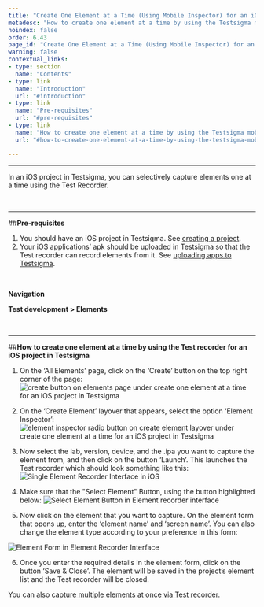 ```yaml
---
title: "Create One Element at a Time (Using Mobile Inspector) for an iOS Project"
metadesc: "How to create one element at a time by using the Testsigma mobile inspector for an iOS project in Testsigma."
noindex: false
order: 6.43
page_id: "Create One Element at a Time (Using Mobile Inspector) for an iOS Project"
warning: false
contextual_links:
- type: section
  name: "Contents"
- type: link
  name: "Introduction"
  url: "#introduction"
- type: link
  name: "Pre-requisites"
  url: "#pre-requisites"
- type: link
  name: "How to create one element at a time by using the Testsigma mobile inspector for an iOS project in Testsigma"
  url: "#how-to-create-one-element-at-a-time-by-using-the-testsigma-mobile-inspector-for-an-ios-project-in-testsigma"

---
```



---
In an iOS project in Testsigma, you can selectively capture elements one at a time using the Test Recorder.

<br>

---
##**Pre-requisites**
1. You should have an iOS project in Testsigma. See [creating a project](https://testsigma.com/docs/projects/overview/).
2. Your iOS applications’ apk should be uploaded in Testsigma so that the Test recorder can record elements from it. See [uploading apps to Testsigma](https://testsigma.com/docs/uploads/upload-apps/).

<br>

**Navigation**

**Test development > Elements**

<br>

---
##**How to create one element at a time by using the Test recorder for an iOS project in Testsigma**
1. On the ‘All Elements’ page, click on the ‘Create’ button on the top right corner of the page:
![create button on elements page under create one element at a time for an iOS project in Testsigma](https://s3.amazonaws.com/static-docs.testsigma.com/new_images/elements/ios-apps/capture-single-element/create-button-create-one-element-ios-testsigma.png)

2. On the ‘Create Element’ layover that appears, select the option ‘Element Inspector’:
![element inspector radio button on create element layover under create one element at a time for an iOS project in Testsigma](https://s3.amazonaws.com/static-docs.testsigma.com/new_images/elements/ios-apps/capture-single-element/element-inspector-radio-button-create-one-element-ios-testsigma.png)


3. Now select the lab, version, device, and the .ipa you want to capture the element from, and then click on the button ‘Launch’. This launches the Test recorder which should look something like this:
![Single Element Recorder Interface in iOS](https://s3.amazonaws.com/static-docs.testsigma.com/new_images/elements/ios-apps/capture-single-element/ios-single-element-recorder-interface.png)

4. Make sure that the "Select Element" Button, using the button highlighted below:
![Select Element Button in Element recorder interface](https://s3.amazonaws.com/static-docs.testsigma.com/new_images/elements/ios-apps/capture-single-element/ios-single-element-recorder-interface-select-button.png)

5. Now click on the element that you want to capture. On the element form that opens up, enter the ‘element name’ and ‘screen name’. You can also change the element type according to your preference in this form:

![Element Form in Element Recorder Interface](https://s3.amazonaws.com/static-docs.testsigma.com/new_images/elements/ios-apps/capture-single-element/ios-single-element-recorder-interface-element-form.png)

6. Once you enter the required details in the element form, click on the button ‘Save & Close’. The element will be saved in the project’s element list and the Test recorder will be closed. 

You can also [capture multiple elements at once via Test recorder](https://testsigma.com/docs/elements/ios-apps/record-multiple-elements/).